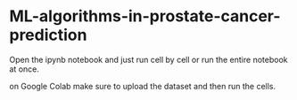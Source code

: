 # ML-algorithms-in-prostate-cancer-prediction

Open the ipynb notebook and just run cell by cell or run the entire notebook at once. 

on Google Colab make sure to upload the dataset and then run the cells.
